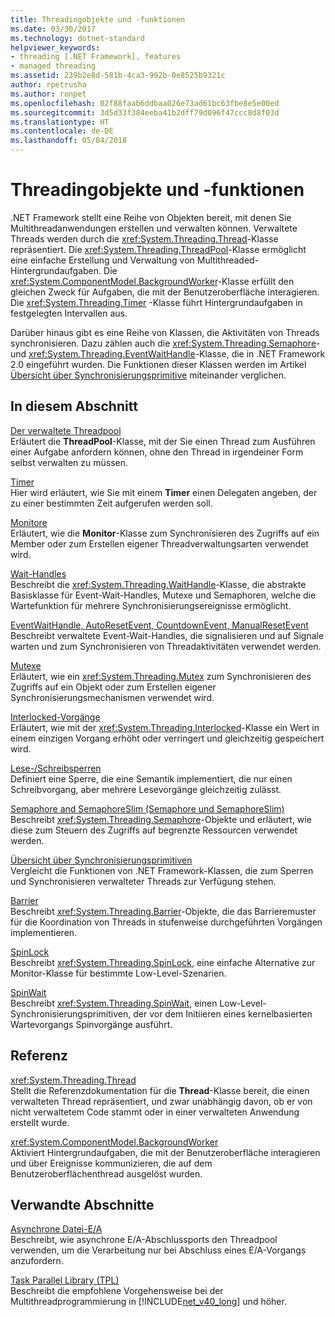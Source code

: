 ```yaml
---
title: Threadingobjekte und -funktionen
ms.date: 03/30/2017
ms.technology: dotnet-standard
helpviewer_keywords:
- threading [.NET Framework], features
- managed threading
ms.assetid: 239b2e8d-581b-4ca3-992b-0e8525b9321c
author: rpetrusha
ms.author: ronpet
ms.openlocfilehash: 02f88faab6ddbaa026e73ad61bc63fbe8e5e00ed
ms.sourcegitcommit: 3d5d33f384eeba41b2dff79d096f47ccc8d8f03d
ms.translationtype: HT
ms.contentlocale: de-DE
ms.lasthandoff: 05/04/2018
---
```

# <a name="threading-objects-and-features"></a>Threadingobjekte und -funktionen
.NET Framework stellt eine Reihe von Objekten bereit, mit denen Sie Multithreadanwendungen erstellen und verwalten können. Verwaltete Threads werden durch die <xref:System.Threading.Thread>-Klasse repräsentiert. Die <xref:System.Threading.ThreadPool>-Klasse ermöglicht eine einfache Erstellung und Verwaltung von Multithreaded-Hintergrundaufgaben. Die <xref:System.ComponentModel.BackgroundWorker>-Klasse erfüllt den gleichen Zweck für Aufgaben, die mit der Benutzeroberfläche interagieren. Die <xref:System.Threading.Timer> -Klasse führt Hintergrundaufgaben in festgelegten Intervallen aus.  
  
 Darüber hinaus gibt es eine Reihe von Klassen, die Aktivitäten von Threads synchronisieren. Dazu zählen auch die <xref:System.Threading.Semaphore>- und <xref:System.Threading.EventWaitHandle>-Klasse, die in .NET Framework 2.0 eingeführt wurden. Die Funktionen dieser Klassen werden im Artikel [Übersicht über Synchronisierungsprimitive](../../../docs/standard/threading/overview-of-synchronization-primitives.md) miteinander verglichen.  
  
## <a name="in-this-section"></a>In diesem Abschnitt  
 [Der verwaltete Threadpool](../../../docs/standard/threading/the-managed-thread-pool.md)  
 Erläutert die **ThreadPool**-Klasse, mit der Sie einen Thread zum Ausführen einer Aufgabe anfordern können, ohne den Thread in irgendeiner Form selbst verwalten zu müssen.  
  
 [Timer](../../../docs/standard/threading/timers.md)  
 Hier wird erläutert, wie Sie mit einem **Timer** einen Delegaten angeben, der zu einer bestimmten Zeit aufgerufen werden soll.  
  
 [Monitore](http://msdn.microsoft.com/library/33fe4aef-b44b-42fd-9e72-c908e39e75db)  
 Erläutert, wie die **Monitor**-Klasse zum Synchronisieren des Zugriffs auf ein Member oder zum Erstellen eigener Threadverwaltungsarten verwendet wird.  
  
 [Wait-Handles](http://msdn.microsoft.com/library/48d10b6f-5fd7-407c-86ab-0179aef72489)  
 Beschreibt die <xref:System.Threading.WaitHandle>-Klasse, die abstrakte Basisklasse für Event-Wait-Handles, Mutexe und Semaphoren, welche die Wartefunktion für mehrere Synchronisierungsereignisse ermöglicht.  
  
 [EventWaitHandle, AutoResetEvent, CountdownEvent, ManualResetEvent](../../../docs/standard/threading/eventwaithandle-autoresetevent-countdownevent-manualresetevent.md)  
 Beschreibt verwaltete Event-Wait-Handles, die signalisieren und auf Signale warten und zum Synchronisieren von Threadaktivitäten verwendet werden.  
  
 [Mutexe](../../../docs/standard/threading/mutexes.md)  
 Erläutert, wie ein <xref:System.Threading.Mutex> zum Synchronisieren des Zugriffs auf ein Objekt oder zum Erstellen eigener Synchronisierungsmechanismen verwendet wird.  
  
 [Interlocked-Vorgänge](../../../docs/standard/threading/interlocked-operations.md)  
 Erläutert, wie mit der <xref:System.Threading.Interlocked>-Klasse ein Wert in einem einzigen Vorgang erhöht oder verringert und gleichzeitig gespeichert wird.  
  
 [Lese-/Schreibsperren](../../../docs/standard/threading/reader-writer-locks.md)  
 Definiert eine Sperre, die eine Semantik implementiert, die nur einen Schreibvorgang, aber mehrere Lesevorgänge gleichzeitig zulässt.  
  
 [Semaphore and SemaphoreSlim (Semaphore und SemaphoreSlim)](../../../docs/standard/threading/semaphore-and-semaphoreslim.md)  
 Beschreibt <xref:System.Threading.Semaphore>-Objekte und erläutert, wie diese zum Steuern des Zugriffs auf begrenzte Ressourcen verwendet werden.  
  
 [Übersicht über Synchronisierungsprimitiven](../../../docs/standard/threading/overview-of-synchronization-primitives.md)  
 Vergleicht die Funktionen von .NET Framework-Klassen, die zum Sperren und Synchronisieren verwalteter Threads zur Verfügung stehen.  
  
 [Barrier](../../../docs/standard/threading/barrier.md)  
 Beschreibt <xref:System.Threading.Barrier>-Objekte, die das Barrieremuster für die Koordination von Threads in stufenweise durchgeführten Vorgängen implementieren.  
  
 [SpinLock](../../../docs/standard/threading/spinlock.md)  
 Beschreibt <xref:System.Threading.SpinLock>, eine einfache Alternative zur Monitor-Klasse für bestimmte Low-Level-Szenarien.  
  
 [SpinWait](../../../docs/standard/threading/spinwait.md)  
 Beschreibt <xref:System.Threading.SpinWait>, einen Low-Level-Synchronisierungsprimitiven, der vor dem Initiieren eines kernelbasierten Wartevorgangs Spinvorgänge ausführt.  
  
## <a name="reference"></a>Referenz  
 <xref:System.Threading.Thread>  
 Stellt die Referenzdokumentation für die **Thread**-Klasse bereit, die einen verwalteten Thread repräsentiert, und zwar unabhängig davon, ob er von nicht verwaltetem Code stammt oder in einer verwalteten Anwendung erstellt wurde.  
  
 <xref:System.ComponentModel.BackgroundWorker>  
 Aktiviert Hintergrundaufgaben, die mit der Benutzeroberfläche interagieren und über Ereignisse kommunizieren, die auf dem Benutzeroberflächenthread ausgelöst wurden.  
  
## <a name="related-sections"></a>Verwandte Abschnitte  
 [Asynchrone Datei-E/A](../../../docs/standard/io/asynchronous-file-i-o.md)  
 Beschreibt, wie asynchrone E/A-Abschlussports den Threadpool verwenden, um die Verarbeitung nur bei Abschluss eines E/A-Vorgangs anzufordern.  
  
 [Task Parallel Library (TPL)](../../../docs/standard/parallel-programming/task-parallel-library-tpl.md)  
 Beschreibt die empfohlene Vorgehensweise bei der Multithreadprogrammierung in [!INCLUDE[net_v40_long](../../../includes/net-v40-long-md.md)] und höher.
